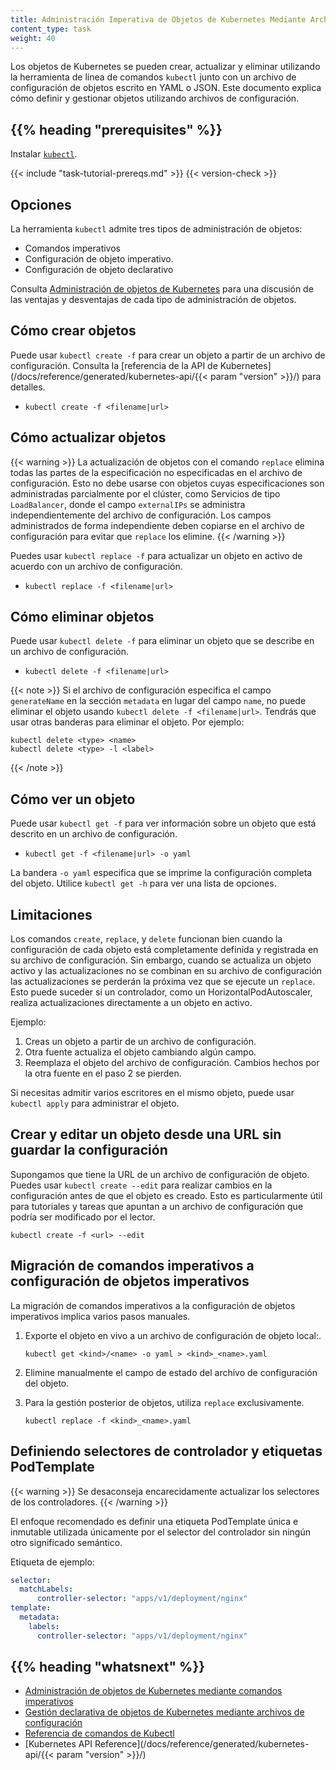 ```yaml
---
title: Administración Imperativa de Objetos de Kubernetes Mediante Archivos de Configuración
content_type: task
weight: 40
---
```


<!-- overview -->
Los objetos de Kubernetes se pueden crear, actualizar y eliminar utilizando la herramienta 
de línea de comandos `kubectl` junto con un archivo de configuración de objetos escrito en YAML o JSON. 
Este documento explica cómo definir y gestionar objetos utilizando archivos de configuración.


## {{% heading "prerequisites" %}}


Instalar [`kubectl`](/docs/tasks/tools/).

{{< include "task-tutorial-prereqs.md" >}} {{< version-check >}}



<!-- steps -->

## Opciones

La herramienta `kubectl` admite tres tipos de administración de objetos:

* Comandos imperativos
* Configuración de objeto imperativo.
* Configuración de objeto declarativo

Consulta [Administración de objetos de Kubernetes](/docs/concepts/overview/working-with-objects/object-management/)
para una discusión de las ventajas y desventajas de cada tipo de administración de objetos.

## Cómo crear objetos

Puede usar `kubectl create -f` para crear un objeto a partir de un archivo de configuración.
Consulta la [referencia de la API de Kubernetes](/docs/reference/generated/kubernetes-api/{{< param "version" >}}/)
para detalles.

* `kubectl create -f <filename|url>`

## Cómo actualizar objetos

{{< warning >}}
La actualización de objetos con el comando `replace` elimina todas las 
partes de la especificación no especificadas en el archivo de configuración. Esto no debe 
usarse con objetos cuyas especificaciones son administradas 
parcialmente por el clúster, como Servicios de tipo `LoadBalancer`, donde el 
campo `externalIPs` se administra independientemente del archivo de
configuración. Los campos administrados de forma independiente deben copiarse en 
el archivo de configuración para evitar que `replace` los elimine.
{{< /warning >}}

Puedes usar `kubectl replace -f` para actualizar un objeto en activo de acuerdo con un archivo de configuración.

* `kubectl replace -f <filename|url>`

## Cómo eliminar objetos

Puede usar `kubectl delete -f` para eliminar un objeto que se describe en un
archivo de configuración.

* `kubectl delete -f <filename|url>`

{{< note >}}
Si el archivo de configuración especifica el campo `generateName` en la sección `metadata` en lugar del campo `name`, no puede eliminar el objeto usando `kubectl delete -f <filename|url>`. Tendrás que usar otras banderas para eliminar el objeto. Por ejemplo:

```shell
kubectl delete <type> <name>
kubectl delete <type> -l <label>
```
{{< /note >}}

## Cómo ver un objeto

Puede usar `kubectl get -f` para ver información sobre un objeto que está
descrito en un archivo de configuración.

* `kubectl get -f <filename|url> -o yaml`

La bandera `-o yaml` especifica que se imprime la configuración completa del objeto. Utilice `kubectl get -h` para ver una lista de opciones.

## Limitaciones

Los comandos `create`, `replace`, y `delete` funcionan bien cuando la configuración de cada objeto está completamente definida y registrada en su archivo de configuración. Sin embargo, cuando se actualiza un objeto activo y las actualizaciones no se combinan en su archivo de configuración las actualizaciones se perderán la próxima vez que se ejecute un `replace`. Esto puede suceder si un controlador, como un HorizontalPodAutoscaler, realiza actualizaciones directamente a un objeto en activo. 

Ejemplo:

1. Creas un objeto a partir de un archivo de configuración.
1. Otra fuente actualiza el objeto cambiando algún campo.
1. Reemplaza el objeto del archivo de configuración. Cambios hechos por
la otra fuente en el paso 2 se pierden.

Si necesitas admitir varios escritores en el mismo objeto, puede usar `kubectl apply` para administrar el objeto.

## Crear y editar un objeto desde una URL sin guardar la configuración

Supongamos que tiene la URL de un archivo de configuración de objeto. Puedes usar
`kubectl create --edit` para realizar cambios en la configuración antes de que el objeto es creado. Esto es particularmente útil para tutoriales y tareas
que apuntan a un archivo de configuración que podría ser modificado por el lector.


```shell
kubectl create -f <url> --edit
```

## Migración de comandos imperativos a configuración de objetos imperativos

La migración de comandos imperativos a la configuración de objetos imperativos implica varios pasos manuales.

1. Exporte el objeto en vivo a un archivo de configuración de objeto local:.

    ```shell
    kubectl get <kind>/<name> -o yaml > <kind>_<name>.yaml
    ```

1. Elimine manualmente el campo de estado del archivo de configuración del objeto.

1. Para la gestión posterior de objetos, utiliza `replace` exclusivamente.

    ```shell
    kubectl replace -f <kind>_<name>.yaml
    ```

## Definiendo selectores de controlador y etiquetas PodTemplate

{{< warning >}}
Se desaconseja encarecidamente actualizar los selectores de los controladores.
{{< /warning >}}


El enfoque recomendado es definir una etiqueta PodTemplate única e inmutable utilizada únicamente por el selector del controlador sin ningún otro significado semántico.

Etiqueta de ejemplo:

```yaml
selector:
  matchLabels:
      controller-selector: "apps/v1/deployment/nginx"
template:
  metadata:
    labels:
      controller-selector: "apps/v1/deployment/nginx"
```



## {{% heading "whatsnext" %}}


* [Administración de objetos de Kubernetes mediante comandos imperativos](/docs/tasks/manage-kubernetes-objects/imperative-command/)
* [Gestión declarativa de objetos de Kubernetes mediante archivos de configuración](/docs/tasks/manage-kubernetes-objects/declarative-config/)
* [Referencia de comandos de Kubectl](/docs/reference/generated/kubectl/kubectl-commands/)
* [Kubernetes API Reference](/docs/reference/generated/kubernetes-api/{{< param "version" >}}/)


